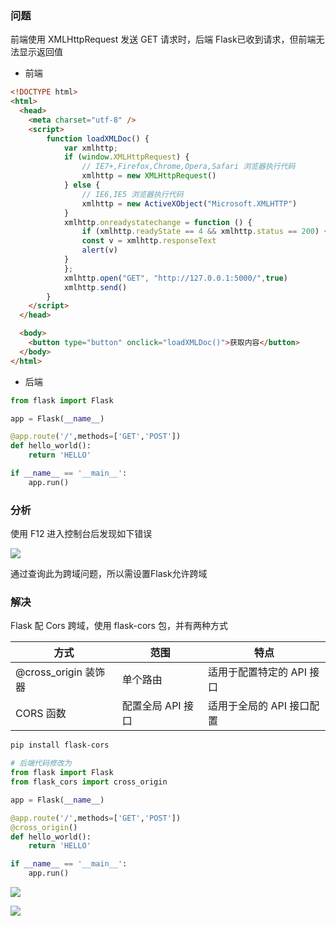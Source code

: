 <!--
 * @Description: 
 * @Version: 1.0
 * @Author: DaLao
 * @Email: dalao_li@163.com
 * @Date: 2021-12-23 15:07:52
 * @LastEditors: dalao
 * @LastEditTime: 2022-04-03 22:38:27
-->


### 问题

前端使用 XMLHttpRequest 发送 GET 请求时，后端 Flask已收到请求，但前端无法显示返回值

- 前端
  
```html
<!DOCTYPE html>
<html>
  <head>
    <meta charset="utf-8" />
    <script>
        function loadXMLDoc() {
            var xmlhttp;
            if (window.XMLHttpRequest) {
                // IE7+,Firefox,Chrome,Opera,Safari 浏览器执行代码
                xmlhttp = new XMLHttpRequest()
            } else {
                // IE6,IE5 浏览器执行代码
                xmlhttp = new ActiveXObject("Microsoft.XMLHTTP")
            }
            xmlhttp.onreadystatechange = function () {
                if (xmlhttp.readyState == 4 && xmlhttp.status == 200) {
                const v = xmlhttp.responseText
                alert(v)
            }
            };
            xmlhttp.open("GET", "http://127.0.0.1:5000/",true)
            xmlhttp.send()
        }
    </script>
  </head>

  <body>
    <button type="button" onclick="loadXMLDoc()">获取内容</button>
  </body>
</html>
```

- 后端

```py
from flask import Flask

app = Flask(__name__)

@app.route('/',methods=['GET','POST'])
def hello_world():
    return 'HELLO'

if __name__ == '__main__':
    app.run()
```

### 分析

使用 F12 进入控制台后发现如下错误

![](https://cdn.hurra.ltd/img/20200722234713.png)

通过查询此为跨域问题，所以需设置Flask允许跨域


### 解决

Flask 配 Cors 跨域，使用 flask-cors 包，并有两种方式

| 方式                 | 范围              | 特点                      |
| -------------------- | ----------------- | ------------------------- |
| @cross_origin 装饰器 | 单个路由          | 适用于配置特定的 API 接口 |
| CORS 函数            | 配置全局 API 接口 | 适用于全局的 API 接口配置 |

```sh
pip install flask-cors
```

```py
# 后端代码修改为
from flask import Flask
from flask_cors import cross_origin

app = Flask(__name__)

@app.route('/',methods=['GET','POST'])
@cross_origin()
def hello_world():
    return 'HELLO'

if __name__ == '__main__':
    app.run()
```

![](https://cdn.hurra.ltd/img/20200722235455.png)

![](https://cdn.hurra.ltd/img/20200722235514.png)


